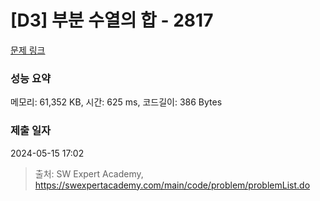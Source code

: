 # [D3] 부분 수열의 합 - 2817 

[문제 링크](https://swexpertacademy.com/main/code/problem/problemDetail.do?contestProbId=AV7IzvG6EksDFAXB) 

### 성능 요약

메모리: 61,352 KB, 시간: 625 ms, 코드길이: 386 Bytes

### 제출 일자

2024-05-15 17:02



> 출처: SW Expert Academy, https://swexpertacademy.com/main/code/problem/problemList.do